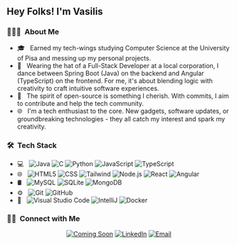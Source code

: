 
<h2> Hey Folks! I'm Vasilis</h2>

<h3> 👨🏻‍💻 &nbsp;About Me </h3>

- 🎓 &nbsp; Earned my tech-wings studying Computer Science at the University of Pisa and messing up my personal projects.
- 💼 &nbsp; Wearing the hat of a Full-Stack Developer at a local corporation, I dance between Spring Boot (Java) on the backend and Angular (TypeScript) on the frontend. For me, it's about blending logic with creativity to craft intuitive software experiences.
- 🌱 &nbsp; The spirit of open-source is something I cherish. With commits, I aim to contribute and help the tech community.
- 🌐 &nbsp; I'm a tech enthusiast to the core. New gadgets, software updates, or groundbreaking technologies - they all catch my interest and spark my creativity.

<h3> 🛠 &nbsp;Tech Stack</h3>

- 💻 &nbsp;
  ![Java](https://img.shields.io/badge/-Java-333333?style=flat&logo=Java&logoColor=007396)
  ![C](https://img.shields.io/badge/-C-333333?style=flat&logo=C)
  ![Python](https://img.shields.io/badge/-Python-333333?style=flat&logo=python)
  ![JavaScript](https://img.shields.io/badge/-JavaScript-333333?style=flat&logo=javascript)
  ![TypeScript](https://img.shields.io/badge/-TypeScript-333333?style=flat&logo=typescript)
- 🌐 &nbsp;
  ![HTML5](https://img.shields.io/badge/-HTML5-333333?style=flat&logo=HTML5)
  ![CSS](https://img.shields.io/badge/-CSS-333333?style=flat&logo=CSS3&logoColor=1572B6)
  ![Tailwind](https://img.shields.io/badge/-Tailwind-333333?style=flat&logo=tailwind-css)
  ![Node.js](https://img.shields.io/badge/-Node.js-333333?style=flat&logo=node.js)
  ![React](https://img.shields.io/badge/-React-333333?style=flat&logo=react)
  ![Angular](https://img.shields.io/badge/-Angular-333333?style=flat&logo=angular)
- 🛢 &nbsp;
  ![MySQL](https://img.shields.io/badge/-MySQL-333333?style=flat&logo=mysql)
  ![SQLite](https://img.shields.io/badge/-SQLite-333333?style=flat&logo=sqlite)
  ![MongoDB](https://img.shields.io/badge/-MongoDB-333333?style=flat&logo=mongodb)
- ⚙️ &nbsp;
  ![Git](https://img.shields.io/badge/-Git-333333?style=flat&logo=git)
  ![GitHub](https://img.shields.io/badge/-GitHub-333333?style=flat&logo=github)
- 🔧 &nbsp;
  ![Visual Studio Code](https://img.shields.io/badge/-Visual%20Studio%20Code-333333?style=flat&logo=visual-studio-code&logoColor=007ACC)
  ![IntelliJ](https://img.shields.io/badge/-IntelliJ-333333?style=flat&logo=intellij-idea)
  ![Docker](https://img.shields.io/badge/-Docker-333333?style=flat&logo=docker)


<!--
<h3> 📊 &nbsp;Github Stats</h3>
<a href="https://github.com/vasilisTako">
  <img height="180em" src="https://github-readme-stats.vercel.app/api?username=vasilisTako&count_private=true&theme=buefy&show_icons=true" />
  <img height="180em" src="https://github-readme-stats.vercel.app/api/top-langs/?username=vasilisTako&count_private=true&theme=buefy&layout=compact" />
</a>
<br/>
-->
<h3> 🤝🏻 &nbsp;Connect with Me </h3>

<p align="center">
<a href="#"><img alt="Coming Soon" src="https://img.shields.io/badge/Website-coming soon...-blue?style=flat-square&logo=google-chrome"></a>
<a href="https://www.linkedin.com/in/VasilisTako/"><img alt="LinkedIn" src="https://img.shields.io/badge/LinkedIn-Vasilis%20Tako-blue?style=flat-square&logo=linkedin"></a>
<a href="mailto:vasilis1999@hotmail.it"><img alt="Email" src="https://img.shields.io/badge/Email-vasilis1999@hotmail.it-blue?style=flat-square&logo=microsoft-outlook"></a>
</p>

<!--
**VasilisTako/VasilisTako** is a ✨ _special_ ✨ repository because its `README.md` (this file) appears on your GitHub profile.

Here are some ideas to get you started:

- 🔭 I’m currently working on ...
- 🌱 I’m currently learning ...
- 👯 I’m looking to collaborate on ...
- 🤔 I’m looking for help with ...
- 💬 Ask me about ...
- 📫 How to reach me: ...
- 😄 Pronouns: ...
- ⚡ Fun fact: ...
-->
